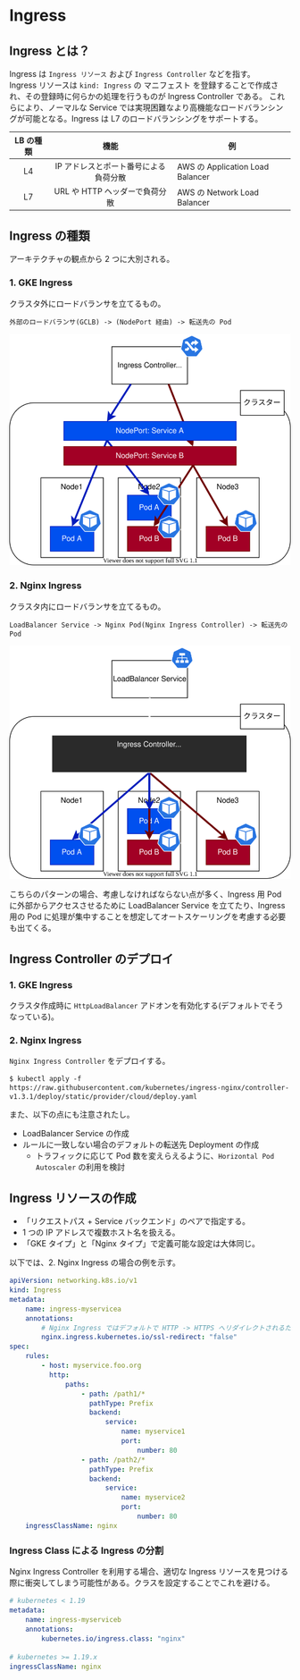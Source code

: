 # Ingress

## Ingress とは？

Ingress は `Ingress リソース` および `Ingress Controller` などを指す。  
Ingress リソースは `kind: Ingress` の マニフェスト を登録することで作成され、その登録時に何らかの処理を行うものが Ingress Controller である。
これらにより、ノーマルな Service では実現困難なより高機能なロードバランシングが可能となる。Ingress は L7 のロードバランシングをサポートする。

| LB の種類 |                 機能                  | 例                               |
| :-------: | :-----------------------------------: | -------------------------------- |
|    L4     | IP アドレスとポート番号による負荷分散 | AWS の Application Load Balancer |
|    L7     |    URL や HTTP ヘッダーで負荷分散     | AWS の Network Load Balancer     |

## Ingress の種類

アーキテクチャの観点から 2 つに大別される。

### 1. GKE Ingress

クラスタ外にロードバランサを立てるもの。

```title="トラフィックの流れ"
外部のロードバランサ(GCLB) -> (NodePort 経由) -> 転送先の Pod
```

![ingress-gke](img/ingress_gke.svg)

### 2. Nginx Ingress

クラスタ内にロードバランサを立てるもの。

```title="トラフィックの流れ(Nginx Ingress)"
LoadBalancer Service -> Nginx Pod(Nginx Ingress Controller) -> 転送先の Pod
```

![ingress-nginx](img/ingress_nginx.svg)

こちらのパターンの場合、考慮しなければならない点が多く、Ingress 用 Pod に外部からアクセスさせるために LoadBalancer Service を立てたり、Ingress 用の Pod に処理が集中することを想定してオートスケーリングを考慮する必要も出てくる。

## Ingress Controller のデプロイ

### 1. GKE Ingress

クラスタ作成時に `HttpLoadBalancer` アドオンを有効化する(デフォルトでそうなっている)。

### 2. Nginx Ingress

`Nginx Ingress Controller` をデプロイする。

```title=""
$ kubectl apply -f https://raw.githubusercontent.com/kubernetes/ingress-nginx/controller-v1.3.1/deploy/static/provider/cloud/deploy.yaml
```

また、以下の点にも注意されたし。

-   LoadBalancer Service の作成
-   ルールに一致しない場合のデフォルトの転送先 Deployment の作成
    -   トラフィックに応じて Pod 数を変えらえるように、`Horizontal Pod Autoscaler` の利用を検討

## Ingress リソースの作成

-   「リクエストパス + Service バックエンド」のペアで指定する。
-   1 つの IP アドレスで複数ホスト名を扱える。
-   「GKE タイプ」と「Nginx タイプ」で定義可能な設定は大体同じ。

以下では、2. Nginx Ingress の場合の例を示す。

```yaml title="ingress-nginx.yaml" hl_lines="9-27"
apiVersion: networking.k8s.io/v1
kind: Ingress
metadata:
    name: ingress-myservicea
    annotations:
        # Nginx Ingress ではデフォルトで HTTP -> HTTPS へリダイレクトされるため、今回はそれを OFF
        nginx.ingress.kubernetes.io/ssl-redirect: "false"
spec:
    rules:
        - host: myservice.foo.org
          http:
              paths:
                  - path: /path1/*
                    pathType: Prefix
                    backend:
                        service:
                            name: myservice1
                            port:
                                number: 80
                  - path: /path2/*
                    pathType: Prefix
                    backend:
                        service:
                            name: myservice2
                            port:
                                number: 80
    ingressClassName: nginx
```

<!-- ### X-Forwarded-For ヘッダによるクライアント IP アドレスの参照 -->

### Ingress Class による Ingress の分割

Nginx Ingress Controller を利用する場合、適切な Ingress リソースを見つける際に衝突してしまう可能性がある。クラスを設定することでこれを避ける。

```yaml
# kubernetes < 1.19
metadata:
    name: ingress-myserviceb
    annotations:
        kubernetes.io/ingress.class: "nginx"

# kubernetes >= 1.19.x
ingressClassName: nginx
```
